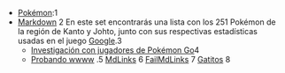 

* [Pokémon](src/data/pokemon/pokemon.json):1
* [Markdown](https://github.com/tcort/markdown-link-extractor) 2
  En este set encontrarás una lista con los 251 Pokémon de la región de Kanto
  y Johto, junto con sus respectivas estadísticas usadas en el juego
  [Google](www.google.com).3
  - [Investigación con jugadores de Pokémon Go](src/data/pokemon/README.md)4
  -  [Probando wwww](www.facebook.com) .5
  [MdLinks](https://github.com/LorenaRuiz0717/BOG002-md-links) 6
  [FailMdLinks](https://github/LorenaRuiz0717/BOG002-md-links) 7
  [Gatitos](https://http.cat/) 8



  


